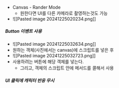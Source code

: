 - Canvas - Rander Mode
	- 원한다면 UI를 다른 카메라로 촬영하는것도 가능
- ![[Pasted image 20241225020234.png]]
##### Button 이벤트 사용
- ![[Pasted image 20241225032634.png]]
- 원하는 객체(사진에서는 canvas)에 스크립트를 넣은 후
- ![[Pasted image 20241225032723.png]]
- 사용하려는 버튼에 해당 객체를 넣는다.
	- 그리고, 객체의 스크립트 안에 메서드를 콜해서 사용
##### UI 클릭에 캐릭터 반응 무시